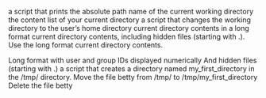  a script that prints the absolute path name of the current working directory
the content list of your current directory
a script that changes the working directory to the user’s home directory
 current directory contents in a long format
 current directory contents, including hidden files (starting with .). Use the long format
 current directory contents.

Long format
with user and group IDs displayed numerically
And hidden files (starting with .)
 a script that creates a directory named my_first_directory in the /tmp/ directory.
Move the file betty from /tmp/ to /tmp/my_first_directory
Delete the file betty

